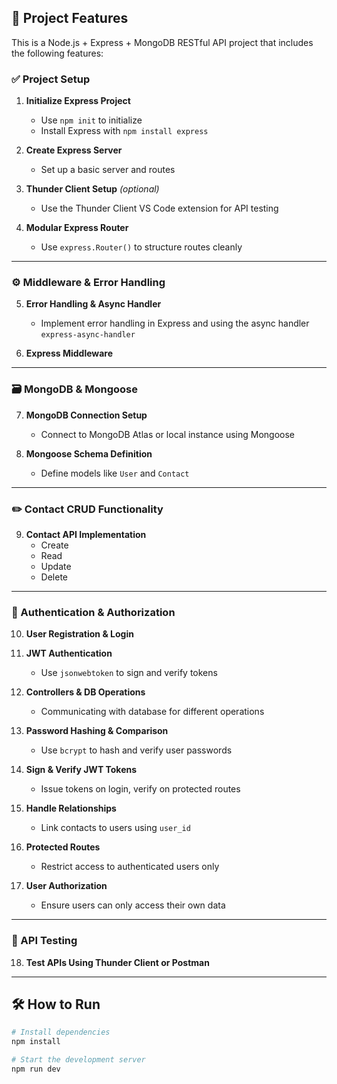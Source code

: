 ## 🚀 Project Features

This is a Node.js + Express + MongoDB RESTful API project that includes the following features:

### ✅ Project Setup

1. **Initialize Express Project**  
   - Use `npm init` to initialize  
   - Install Express with `npm install express`

2. **Create Express Server**  
   - Set up a basic server and routes

3. **Thunder Client Setup** *(optional)*  
   - Use the Thunder Client VS Code extension for API testing

4. **Modular Express Router**  
   - Use `express.Router()` to structure routes cleanly

---

### ⚙️ Middleware & Error Handling

5. **Error Handling & Async Handler**  
   - Implement error handling in Express and using the async handler  `express-async-handler`

6. **Express Middleware**  

---

### 🗃️ MongoDB & Mongoose

7. **MongoDB Connection Setup**  
   - Connect to MongoDB Atlas or local instance using Mongoose

8. **Mongoose Schema Definition**  
   - Define models like `User` and `Contact`

---

### ✏️ Contact CRUD Functionality

9. **Contact API Implementation**  
   - Create  
   - Read  
   - Update  
   - Delete

---

### 🔐 Authentication & Authorization

10. **User Registration & Login**

11. **JWT Authentication**  
    - Use `jsonwebtoken` to sign and verify tokens

12. **Controllers & DB Operations**  
    - Communicating with database for different operations

13. **Password Hashing & Comparison**  
    - Use `bcrypt` to hash and verify user passwords

14. **Sign & Verify JWT Tokens**  
    - Issue tokens on login, verify on protected routes

15. **Handle Relationships**  
    - Link contacts to users using `user_id`

16. **Protected Routes**  
    - Restrict access to authenticated users only

17. **User Authorization**  
    - Ensure users can only access their own data

---

### 🧪 API Testing

18. **Test APIs Using Thunder Client or Postman**

---

## 🛠️ How to Run

```bash
# Install dependencies
npm install

# Start the development server
npm run dev
